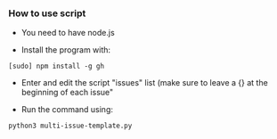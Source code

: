 ### How to use script

- You need to have node.js

- Install the program with:
```
[sudo] npm install -g gh
```

- Enter and edit the script "issues" list (make sure to leave a {} at the beginning of each issue"

- Run the command using: 
```
python3 multi-issue-template.py
```
